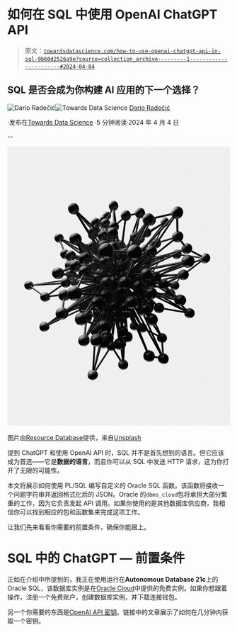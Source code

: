 # 如何在 SQL 中使用 OpenAI ChatGPT API

> 原文：[`towardsdatascience.com/how-to-use-openai-chatgpt-api-in-sql-9b60d2526a9e?source=collection_archive---------1-----------------------#2024-04-04`](https://towardsdatascience.com/how-to-use-openai-chatgpt-api-in-sql-9b60d2526a9e?source=collection_archive---------1-----------------------#2024-04-04)

## SQL 是否会成为你构建 AI 应用的下一个选择？

[](https://medium.com/@radecicdario?source=post_page---byline--9b60d2526a9e--------------------------------)![Dario Radečić](https://medium.com/@radecicdario?source=post_page---byline--9b60d2526a9e--------------------------------)[](https://towardsdatascience.com/?source=post_page---byline--9b60d2526a9e--------------------------------)![Towards Data Science](https://towardsdatascience.com/?source=post_page---byline--9b60d2526a9e--------------------------------) [Dario Radečić](https://medium.com/@radecicdario?source=post_page---byline--9b60d2526a9e--------------------------------)

·发布在[Towards Data Science](https://towardsdatascience.com/?source=post_page---byline--9b60d2526a9e--------------------------------) ·5 分钟阅读·2024 年 4 月 4 日

--

![](img/90f69d9c03b7c6edd2d06a84a2da8001.png)

图片由[Resource Database](https://unsplash.com/@resourcedatabase?utm_source=medium&utm_medium=referral)提供，来自[Unsplash](https://unsplash.com/?utm_source=medium&utm_medium=referral)

提到 ChatGPT 和使用 OpenAI API 时，SQL 并不是首先想到的语言。但它应该成为首选——它是**数据的语言**，而且你可以从 SQL 中发送 HTTP 请求，这为你打开了无限的可能性。

本文将展示如何使用 PL/SQL 编写自定义的 Oracle SQL 函数。该函数将接收一个问题字符串并返回格式化后的 JSON。Oracle 的`dbms_cloud`包将承担大部分繁重的工作，因为它负责发起 API 调用。如果你使用的是其他数据库供应商，我相信你可以找到相应的包和函数集来完成这项工作。

让我们先来看看你需要的前置条件，确保你能跟上。

# SQL 中的 ChatGPT — 前置条件

正如在介绍中所提到的，我正在使用运行在**Autonomous Database 21c**上的 Oracle SQL，该数据库实例是在[Oracle Cloud](https://www.oracle.com/cloud/)中提供的免费实例。如果你想跟着操作，注册一个免费账户，创建数据库实例，并下载连接钱包。

另一个你需要的东西是[OpenAI API 密钥](https://www.maisieai.com/help/how-to-get-an-openai-api-key-for-chatgpt)。链接中的文章展示了如何在几分钟内获取一个密钥。
